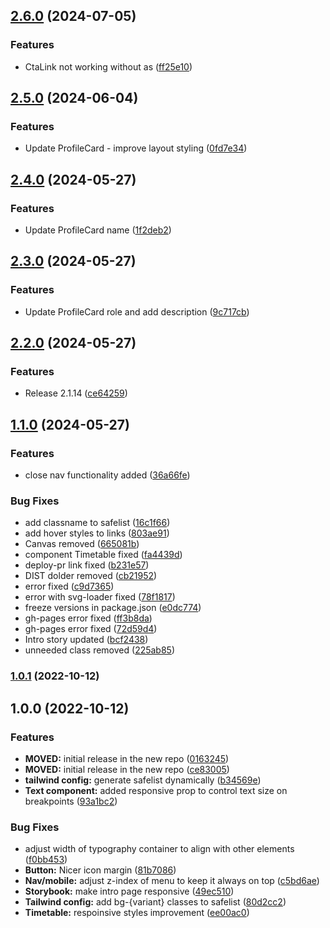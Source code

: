 ## [2.6.0](https://github.com/bridge-design/design-system/compare/2.5.0...2.6.0) (2024-07-05)


### Features

* CtaLink not working without as ([ff25e10](https://github.com/bridge-design/design-system/commit/ff25e1027d44da733bfb1bf208da8617e6488d28))

## [2.5.0](https://github.com/bridge-design/design-system/compare/2.4.2...2.5.0) (2024-06-04)


### Features

* Update ProfileCard -  improve layout styling ([0fd7e34](https://github.com/bridge-design/design-system/commit/0fd7e349b2cb9cc21ba2a46be2e541f281346143))

## [2.4.0](https://github.com/bridge-design/design-system/compare/2.3.0...2.4.0) (2024-05-27)


### Features

* Update ProfileCard name ([1f2deb2](https://github.com/bridge-design/design-system/commit/1f2deb251fa08f334e35d7dcb9deece6c33288ba))

## [2.3.0](https://github.com/bridge-design/design-system/compare/2.2.0...2.3.0) (2024-05-27)


### Features

* Update ProfileCard role and add description ([9c717cb](https://github.com/bridge-design/design-system/commit/9c717cbe6059bb78589e81e4bdfbee65403492be))

## [2.2.0](https://github.com/bridge-design/design-system/compare/2.1.13...2.2.0) (2024-05-27)


### Features

* Release 2.1.14 ([ce64259](https://github.com/bridge-design/design-system/commit/ce64259e82de4d6baa4771c977c0709826ec9cba))

## [1.1.0](https://github.com/bridge-design/design-system/compare/1.0.1...1.1.0) (2024-05-27)


### Features

* close nav functionality added ([36a66fe](https://github.com/bridge-design/design-system/commit/36a66fee489b20f88ec388c323431222a362c202))


### Bug Fixes

* add classname to safelist ([16c1f66](https://github.com/bridge-design/design-system/commit/16c1f66802710aad811d6599ffcf8c7b66b47ac4))
* add hover styles to links ([803ae91](https://github.com/bridge-design/design-system/commit/803ae91d9da0e8b902fb56cb9cf9426fe3782145))
* Canvas removed ([665081b](https://github.com/bridge-design/design-system/commit/665081b569a3d0cd085cc4fd3604f385be2c9cf7))
* component Timetable fixed ([fa4439d](https://github.com/bridge-design/design-system/commit/fa4439d2ca02d1c5d4176ee981817cfaa05107ee))
* deploy-pr link fixed ([b231e57](https://github.com/bridge-design/design-system/commit/b231e577b5c830ba2380f8bbccf542e2f1d310ec))
* DIST dolder removed ([cb21952](https://github.com/bridge-design/design-system/commit/cb2195203692a2cdb02040a611d43f19062f0c26))
* error fixed ([c9d7365](https://github.com/bridge-design/design-system/commit/c9d7365c12ca9f8c39107c1f3b9e6f4b334033d5))
* error with svg-loader fixed ([78f1817](https://github.com/bridge-design/design-system/commit/78f18173ef1319d1a893f34943332b5526e043d3))
* freeze versions in package.json ([e0dc774](https://github.com/bridge-design/design-system/commit/e0dc77412bfb59e1904b517183b9ad592a431594))
* gh-pages error fixed ([ff3b8da](https://github.com/bridge-design/design-system/commit/ff3b8da1ff1a35ed206fc3b53675f74a606dc2db))
* gh-pages error fixed ([72d59d4](https://github.com/bridge-design/design-system/commit/72d59d4513ea7cc26c261e8a52d455241324b59b))
* Intro story updated ([bcf2438](https://github.com/bridge-design/design-system/commit/bcf2438cc1b53b183593e3e1f1b547ffb739f617))
* unneeded class removed ([225ab85](https://github.com/bridge-design/design-system/commit/225ab85a9fcd1939d8932c7c600ed9c308fd94fd))

### [1.0.1](https://github.com/bridge-design/design-system/compare/1.0.0...1.0.1) (2022-10-12)

## 1.0.0 (2022-10-12)


### Features

* **MOVED:** initial release in the new repo ([0163245](https://github.com/bridge-design/design-system/commit/01632454e009d99171191512d2f29db0b1ec2e63))
* **MOVED:** initial release in the new repo ([ce83005](https://github.com/bridge-design/design-system/commit/ce83005f442a5c3f86418df19ccbeb14cb057a94))
* **tailwind config:** generate safelist dynamically ([b34569e](https://github.com/bridge-design/design-system/commit/b34569e9068b74cb411979779beeaa84c76c2e87))
* **Text component:** added responsive prop to control text size on breakpoints ([93a1bc2](https://github.com/bridge-design/design-system/commit/93a1bc2122511267a8d49c03ef58598c7e2f3ef6))


### Bug Fixes

* adjust width of typography container to align with other elements ([f0bb453](https://github.com/bridge-design/design-system/commit/f0bb453b1e10b214e30ce36f6779319287881687))
* **Button:** Nicer icon margin ([81b7086](https://github.com/bridge-design/design-system/commit/81b708668ec5e805b279fa092eda10d55256143c))
* **Nav/mobile:** adjust z-index of menu to keep it always on top ([c5bd6ae](https://github.com/bridge-design/design-system/commit/c5bd6aee205d0f1ad61a8de38748aabfab5d9e7e))
* **Storybook:** make intro page responsive ([49ec510](https://github.com/bridge-design/design-system/commit/49ec510a2a41ea507438ee39c957b1e7a66d8986))
* **Tailwind config:** add bg-{variant} classes to safelist ([80d2cc2](https://github.com/bridge-design/design-system/commit/80d2cc2f709a13fd5ea12f2eaddcd339e99d7428))
* **Timetable:** respoinsive styles improvement ([ee00ac0](https://github.com/bridge-design/design-system/commit/ee00ac00b8e83eeec392da9410423e21070972c7))
